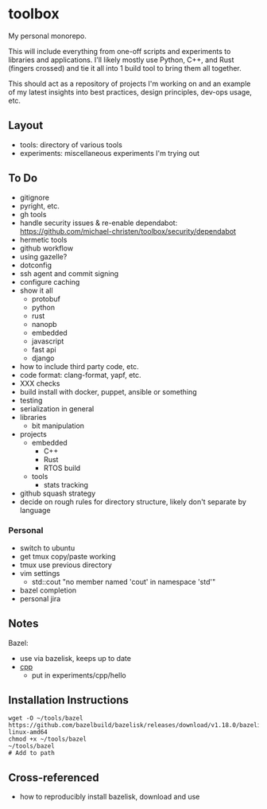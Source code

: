 # toolbox

My personal monorepo.

This will include everything from one-off scripts and experiments to libraries
and applications. I'll likely mostly use Python, C++, and Rust (fingers
crossed) and tie it all into 1 build tool to bring them all together.

This should act as a repository of projects I'm working on and an example of my
latest insights into best practices, design principles, dev-ops usage, etc.

## Layout

- tools: directory of various tools
- experiments: miscellaneous experiments I'm trying out

## To Do

- gitignore
- pyright, etc.
- gh tools
- handle security issues & re-enable dependabot:
  https://github.com/michael-christen/toolbox/security/dependabot
- hermetic tools
- github workflow
- using gazelle?
- dotconfig
- ssh agent and commit signing
- configure caching
- show it all
  - protobuf
  - python
  - rust
  - nanopb
  - embedded
  - javascript
  - fast api
  - django
- how to include third party code, etc.
- code format: clang-format, yapf, etc.
- XXX checks
- build install with docker, puppet, ansible or something
- testing
- serialization in general
- libraries
  - bit manipulation
- projects
  - embedded
    - C++
    - Rust
    - RTOS build
  - tools
    - stats tracking
- github squash strategy
- decide on rough rules for directory structure, likely don't separate by
  language

### Personal
- switch to ubuntu
- get tmux copy/paste working
- tmux use previous directory
- vim settings
  - std::cout "no member named 'cout' in namespace 'std'"
- bazel completion
- personal jira

## Notes

Bazel:
- use via bazelisk, keeps up to date
- [cpp](https://bazel.build/start/cpp)
  - put in experiments/cpp/hello

## Installation Instructions

```
wget -O ~/tools/bazel https://github.com/bazelbuild/bazelisk/releases/download/v1.18.0/bazelisk-linux-amd64
chmod +x ~/tools/bazel
~/tools/bazel
# Add to path
```

## Cross-referenced
- how to reproducibly install bazelisk, download and use
